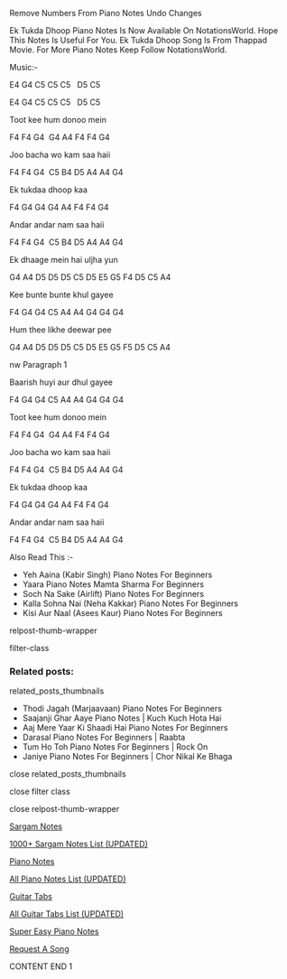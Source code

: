 
Remove Numbers From Piano Notes
Undo Changes

Ek Tukda Dhoop Piano Notes Is Now Available On NotationsWorld. Hope This Notes Is Useful For You. Ek Tukda Dhoop Song Is From Thappad Movie. For More Piano Notes Keep Follow NotationsWorld.

Music:-

E4 G4 C5 C5 C5   D5 C5

E4 G4 C5 C5 C5   D5 C5

Toot kee hum donoo mein

F4 F4 G4  G4 A4 F4 F4 G4

Joo bacha wo kam saa haii

F4 F4 G4  C5 B4 D5 A4 A4 G4

Ek tukdaa dhoop kaa

F4 G4 G4 G4 A4 F4 F4 G4

Andar andar nam saa haii

F4 F4 G4  C5 B4 D5 A4 A4 G4

Ek dhaage mein hai uljha yun

G4 A4 D5 D5 D5 C5 D5 E5 G5 F4 D5 C5 A4

Kee bunte bunte khul gayee

F4 G4 G4 C5 A4 A4 G4 G4 G4

Hum thee likhe deewar pee

G4 A4 D5 D5 D5 C5 D5 E5 G5 F5 D5 C5 A4

nw Paragraph 1

Baarish huyi aur dhul gayee

F4 G4 G4 C5 A4 A4 G4 G4 G4

Toot kee hum donoo mein

F4 F4 G4  G4 A4 F4 F4 G4

Joo bacha wo kam saa haii

F4 F4 G4  C5 B4 D5 A4 A4 G4

Ek tukdaa dhoop kaa

F4 G4 G4 G4 A4 F4 F4 G4

Andar andar nam saa haii

F4 F4 G4  C5 B4 D5 A4 A4 G4

Also Read This :-

* Yeh Aaina (Kabir Singh) Piano Notes For Beginners
* Yaara Piano Notes Mamta Sharma For Beginners
* Soch Na Sake (Airlift) Piano Notes For Beginners
* Kalla Sohna Nai (Neha Kakkar) Piano Notes For Beginners
* Kisi Aur Naal (Asees Kaur) Piano Notes For Beginners

relpost-thumb-wrapper

filter-class

### Related posts:

related_posts_thumbnails

* Thodi Jagah (Marjaavaan) Piano Notes For Beginners
* Saajanji Ghar Aaye Piano Notes | Kuch Kuch Hota Hai
* Aaj Mere Yaar Ki Shaadi Hai Piano Notes For Beginners
* Darasal Piano Notes For Beginners | Raabta
* Tum Ho Toh Piano Notes For Beginners | Rock On
* Janiye Piano Notes For Beginners | Chor Nikal Ke Bhaga

close related_posts_thumbnails

close filter class

close relpost-thumb-wrapper

[Sargam Notes](https://www.notationsworld.com/sargam-notes.html)

[1000+ Sargam Notes List (UPDATED)](https://www.notationsworld.com/all-songs-list-sargam-notes.html)

[Piano Notes](https://www.notationsworld.com/piano-notes.html)

[All Piano Notes List (UPDATED)](https://www.notationsworld.com/all-songs-list-piano-notes.html)

[Guitar Tabs](https://www.notationsworld.com/guitar-tabs.html)

[All Guitar Tabs List (UPDATED)](https://www.notationsworld.com/all-songs-list-guitar-tabs.html)

[Super Easy Piano Notes](https://studywall.in/)

[Request A Song](https://www.notationsworld.com/request-a-song.html)

CONTENT END 1

